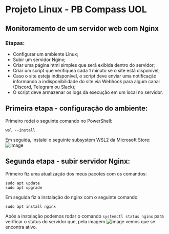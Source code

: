 # Projeto Linux - PB Compass UOL
## Monitoramento de um servidor web com Nginx<br/>

### Etapas:
* Configurar um ambiente Linux;
* Subir um servidor Nginx;
* Criar uma página html simples que será exibida dentro do servidor;
* Criar um script que verifiquea cada 1 minuto se o site está disponível;
* Caso o site esteja indisponível, o script deve enviar uma notificação informando a indisponibilidade do site via Webhook para algum canal (Discord, Telegram ou Slack);
* O script deve armazenar os logs da execução em um local no servidor.

## Primeira etapa - configuração do ambiente:
Primeiro rodei o seguinte comando no PowerShell:
```
wsl --install
```
Em seguida, instalei o seguinte subsystem WSL2 da Microsoft Store:<br/>
![image](https://github.com/user-attachments/assets/ae1bbd12-2b36-4598-aae7-76d61429a354)

## Segunda etapa - subir servidor Nginx:
Primeiro fiz uma atualização dos meus pacotes com os comandos:
```
sudo apt update
sudo apt upgrade
```
Em seguida fiz a instalação do nginx com o seguinte comando:
```
sudo apt install nginx
```
Após a instalação podemos rodar o comando `systemctl status nginx` para verificar o status do servidor que, pela imagem ![image](https://github.com/user-attachments/assets/141fe4b9-5df0-4b75-9215-8ebbb5f5c366) vemos que se encontra ativo.
